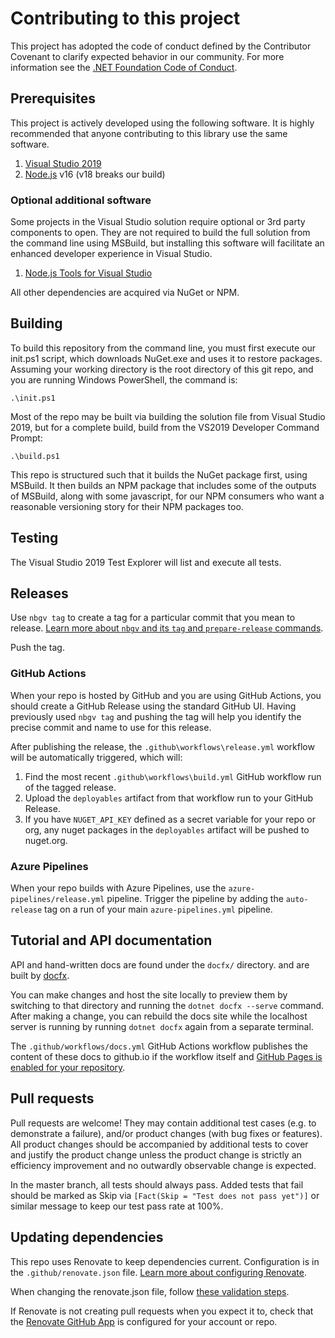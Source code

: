 # Contributing to this project

This project has adopted the code of conduct defined by the Contributor Covenant to clarify expected behavior in our community.
For more information see the [.NET Foundation Code of Conduct](https://dotnetfoundation.org/code-of-conduct).

## Prerequisites

This project is actively developed using the following software.
It is highly recommended that anyone contributing to this library use the same
software.

1. [Visual Studio 2019][VS]
2. [Node.js][NodeJs] v16 (v18 breaks our build)

### Optional additional software

Some projects in the Visual Studio solution require optional or 3rd party components to open.
They are not required to build the full solution from the command line using MSBuild,
but installing this software will facilitate an enhanced developer experience in Visual Studio.

1. [Node.js Tools for Visual Studio][NodeJsTools]

All other dependencies are acquired via NuGet or NPM.

## Building

To build this repository from the command line, you must first execute our init.ps1 script,
which downloads NuGet.exe and uses it to restore packages.
Assuming your working directory is the root directory of this git repo,
and you are running Windows PowerShell, the command is:

    .\init.ps1

Most of the repo may be built via building the solution file from Visual Studio 2019,
but for a complete build, build from the VS2019 Developer Command Prompt:

    .\build.ps1

This repo is structured such that it builds the NuGet package first, using MSBuild.
It then builds an NPM package that includes some of the outputs of MSBuild, along with
some javascript, for our NPM consumers who want a reasonable versioning story for their
NPM packages too.

## Testing

The Visual Studio 2019 Test Explorer will list and execute all tests.

## Releases

Use `nbgv tag` to create a tag for a particular commit that you mean to release.
[Learn more about `nbgv` and its `tag` and `prepare-release` commands](https://dotnet.github.io/Nerdbank.GitVersioning/docs/nbgv-cli.html).

Push the tag.

### GitHub Actions

When your repo is hosted by GitHub and you are using GitHub Actions, you should create a GitHub Release using the standard GitHub UI.
Having previously used `nbgv tag` and pushing the tag will help you identify the precise commit and name to use for this release.

After publishing the release, the `.github\workflows\release.yml` workflow will be automatically triggered, which will:

1. Find the most recent `.github\workflows\build.yml` GitHub workflow run of the tagged release.
1. Upload the `deployables` artifact from that workflow run to your GitHub Release.
1. If you have `NUGET_API_KEY` defined as a secret variable for your repo or org, any nuget packages in the `deployables` artifact will be pushed to nuget.org.

### Azure Pipelines

When your repo builds with Azure Pipelines, use the `azure-pipelines/release.yml` pipeline.
Trigger the pipeline by adding the `auto-release` tag on a run of your main `azure-pipelines.yml` pipeline.

## Tutorial and API documentation

API and hand-written docs are found under the `docfx/` directory. and are built by [docfx](https://dotnet.github.io/docfx/).

You can make changes and host the site locally to preview them by switching to that directory and running the `dotnet docfx --serve` command.
After making a change, you can rebuild the docs site while the localhost server is running by running `dotnet docfx` again from a separate terminal.

The `.github/workflows/docs.yml` GitHub Actions workflow publishes the content of these docs to github.io if the workflow itself and [GitHub Pages is enabled for your repository](https://docs.github.com/en/pages/quickstart).

## Pull requests

Pull requests are welcome! They may contain additional test cases (e.g. to demonstrate a failure),
and/or product changes (with bug fixes or features). All product changes should be accompanied by
additional tests to cover and justify the product change unless the product change is strictly an
efficiency improvement and no outwardly observable change is expected.

In the master branch, all tests should always pass. Added tests that fail should be marked as Skip
via `[Fact(Skip = "Test does not pass yet")]` or similar message to keep our test pass rate at 100%.

 [VS]: https://www.visualstudio.com/downloads/
 [NodeJs]: https://nodejs.org
 [NodeJsTools]: https://www.visualstudio.com/vs/node-js/

## Updating dependencies

This repo uses Renovate to keep dependencies current.
Configuration is in the `.github/renovate.json` file.
[Learn more about configuring Renovate](https://docs.renovatebot.com/configuration-options/).

When changing the renovate.json file, follow [these validation steps](https://docs.renovatebot.com/config-validation/).

If Renovate is not creating pull requests when you expect it to, check that the [Renovate GitHub App](https://github.com/apps/renovate) is configured for your account or repo.
